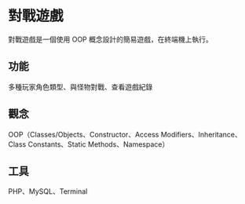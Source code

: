 # 對戰遊戲
對戰遊戲是一個使用 OOP 概念設計的簡易遊戲，在終端機上執行。

## 功能
多種玩家角色類型、與怪物對戰、查看遊戲紀錄

## 觀念
OOP（Classes/Objects、Constructor、Access Modifiers、Inheritance、Class Constants、Static Methods、Namespace）

## 工具
PHP、MySQL、Terminal
